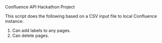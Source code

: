 Confluence API Hackathon Project

This script does the following based on a CSV input file to local Confluence instance:
1. Can add labels to any pages.
2. Can delete pages.
